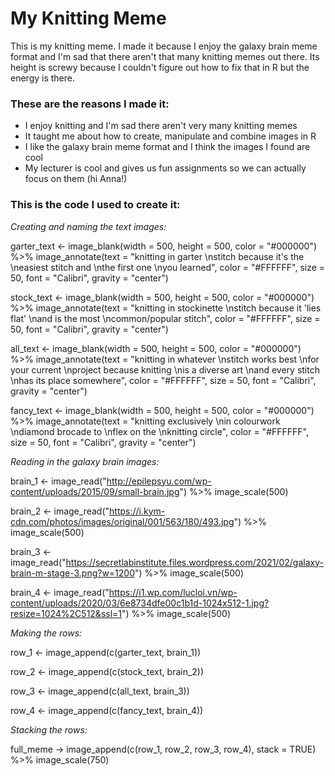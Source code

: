 <h1> My Knitting Meme </h1>
  
This is my knitting meme. I made it because I enjoy the galaxy brain meme format and I'm sad that there aren't that many knitting memes out there. Its height is screwy because I couldn't figure out how to fix that in R but the energy is there. 

<h3>These are the reasons I made it: </h3>
<ul>
  <li>I enjoy knitting and I'm sad there aren't very many knitting memes </li>
  <li>It taught me about how to create, manipulate and combine images in R </li>
  <li>I like the galaxy brain meme format and I think the images I found are cool </li>
  <li>My lecturer is cool and gives us fun assignments so we can actually focus on them (hi Anna!) </li>
  </ul>

<h3>This is the code I used to create it: </h3>

*Creating and naming the text images:* 

garter_text <- image_blank(width = 500, height = 500, color = "#000000") %>% image_annotate(text = "knitting in garter \nstitch because it's the \neasiest stitch and \nthe first one \nyou learned", color = "#FFFFFF", size = 50, font = "Calibri", gravity = "center") 

stock_text <- image_blank(width = 500, height = 500, color = "#000000") %>% image_annotate(text = "knitting in stockinette \nstitch because it 'lies flat' \nand is the most \ncommon/popular stitch", color = "#FFFFFF", size = 50, font = "Calibri", gravity = "center") 

all_text <- image_blank(width = 500, height = 500, color = "#000000") %>% image_annotate(text = "knitting in whatever \nstitch works best \nfor your current \nproject because knitting \nis a diverse art \nand every stitch \nhas its place somewhere", color = "#FFFFFF", size = 50, font = "Calibri", gravity = "center") 

fancy_text <- image_blank(width = 500, height = 500, color = "#000000") %>% image_annotate(text = "knitting exclusively \nin colourwork \ndiamond brocade to \nflex on the \nknitting circle", color = "#FFFFFF", size = 50, font = "Calibri", gravity = "center") 


*Reading in the galaxy brain images:* 

brain_1 <- image_read("http://epilepsyu.com/wp-content/uploads/2015/09/small-brain.jpg") %>% image_scale(500) 

brain_2 <- image_read("https://i.kym-cdn.com/photos/images/original/001/563/180/493.jpg") %>% image_scale(500) 

brain_3 <- image_read("https://secretlabinstitute.files.wordpress.com/2021/02/galaxy-brain-m-stage-3.png?w=1200") %>% image_scale(500) 

brain_4 <- image_read("https://i1.wp.com/lucloi.vn/wp-content/uploads/2020/03/6e8734dfe00c1b1d-1024x512-1.jpg?resize=1024%2C512&ssl=1") %>% image_scale(500) 


*Making the rows:* 

row_1 <- image_append(c(garter_text, brain_1))

row_2 <- image_append(c(stock_text, brain_2))

row_3 <- image_append(c(all_text, brain_3))

row_4 <- image_append(c(fancy_text, brain_4))


*Stacking the rows:* 

full_meme -> image_append(c(row_1, row_2, row_3, row_4), stack = TRUE) %>% image_scale(750) 
